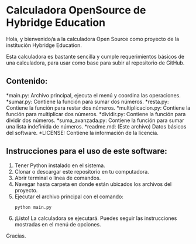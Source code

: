 # Calculadora OpenSource de Hybridge Education
Hola, y bienvenido/a a la calculadora Open Source como proyecto de la institución Hybridge Education.

Esta calculadora es bastante sencilla y cumple requerimientos básicos de una calculadora, para usar como base para subir al repositorio de GitHub.

## Contenido:

*main.py: Archivo principal, ejecuta el menú y coordina las operaciones.
*sumar.py: Contiene la función para sumar dos números.
*resta.py: Contiene la función para restar dos números.
*multiplicacion.py: Contiene la función para multiplicar dos números.
*dividir.py: Contiene la función para dividir dos números.
*suma_avanzada.py: Contiene la función para sumar una lista indefinida de números.
*readme.md: (Este archivo) Datos básicos del software.
*LICENSE: Contiene la información de la licencia.

## Instrucciones para el uso de este software:

1. Tener Python instalado en el sistema.
2. Clonar o descargar este repositorio en tu computadora.
3. Abrir terminal o línea de comandos.
4. Navegar hasta carpeta en donde están ubicados los archivos del proyecto.
5. Ejecutar el archivo principal con el comando:
	```bash
    python main.py
    ```
6. ¡Listo! La calculadora se ejecutará. Puedes seguir las instrucciones mostradas en el menú de opciones.

Gracias.
